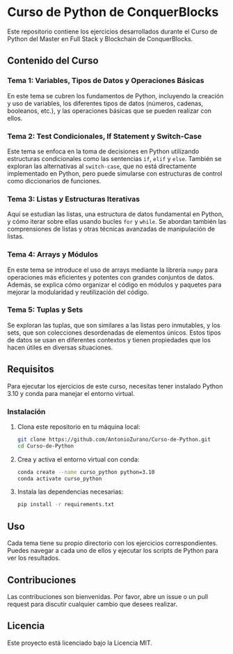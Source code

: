 


# Curso de Python de ConquerBlocks

Este repositorio contiene los ejercicios desarrollados durante el Curso de Python del Master en 
Full Stack y Blockchain de ConquerBlocks.

## Contenido del Curso

### Tema 1: Variables, Tipos de Datos y Operaciones Básicas
En este tema se cubren los fundamentos de Python, incluyendo la creación y uso de variables, los diferentes tipos de datos (números, cadenas, booleanos, etc.), y las operaciones básicas que se pueden realizar con ellos.

### Tema 2: Test Condicionales, If Statement y Switch-Case
Este tema se enfoca en la toma de decisiones en Python utilizando estructuras condicionales como las sentencias `if`, `elif` y `else`. También se exploran las alternativas al `switch-case`, que no está directamente implementado en Python, pero puede simularse con estructuras de control como diccionarios de funciones.

### Tema 3: Listas y Estructuras Iterativas
Aquí se estudian las listas, una estructura de datos fundamental en Python, y cómo iterar sobre ellas usando bucles `for` y `while`. Se abordan también las comprensiones de listas y otras técnicas avanzadas de manipulación de listas.

### Tema 4: Arrays y Módulos
En este tema se introduce el uso de arrays mediante la librería `numpy` para operaciones más eficientes y potentes con grandes conjuntos de datos. Además, se explica cómo organizar el código en módulos y paquetes para mejorar la modularidad y reutilización del código.

### Tema 5: Tuplas y Sets
Se exploran las tuplas, que son similares a las listas pero inmutables, y los sets, que son colecciones desordenadas de elementos únicos. Estos tipos de datos se usan en diferentes contextos y tienen propiedades que los hacen útiles en diversas situaciones.

## Requisitos

Para ejecutar los ejercicios de este curso, necesitas tener instalado Python 3.10 y conda para manejar el entorno virtual.

### Instalación

1. Clona este repositorio en tu máquina local:
   ```bash
   git clone https://github.com/AntonioZurano/Curso-de-Python.git
   cd Curso-de-Python
   ```

2. Crea y activa el entorno virtual con conda:
   ```bash
   conda create --name curso_python python=3.10
   conda activate curso_python
   ```

3. Instala las dependencias necesarias:
   ```bash
   pip install -r requirements.txt
   ```

## Uso

Cada tema tiene su propio directorio con los ejercicios correspondientes. Puedes navegar a cada uno de ellos y ejecutar los scripts de Python para ver los resultados.

## Contribuciones

Las contribuciones son bienvenidas. Por favor, abre un issue o un pull request para discutir cualquier cambio que desees realizar.

## Licencia

Este proyecto está licenciado bajo la Licencia MIT. 

